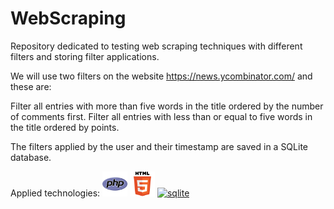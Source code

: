 # WebScraping
Repository dedicated to testing web scraping techniques with different filters and storing filter applications.

We will use two filters on the website https://news.ycombinator.com/ and these are:

Filter all entries with more than five words in the title ordered by the number of comments first.
Filter all entries with less than or equal to five words in the title ordered by points.

The filters applied by the user and their timestamp are saved in a SQLite database.


Applied technologies:
<a href="https://www.php.net" target="_blank" rel="noreferrer"> <img src="https://raw.githubusercontent.com/devicons/devicon/master/icons/php/php-original.svg" alt="php" width="40" height="40"/></a>
<a href="https://www.w3.org/html/" target="_blank" rel="noreferrer"> <img src="https://raw.githubusercontent.com/devicons/devicon/master/icons/html5/html5-original-wordmark.svg" alt="html5" width="40" height="40"/></a>
<a href="https://www.sqlite.org/" target="_blank" rel="noreferrer"> <img src="https://www.vectorlogo.zone/logos/sqlite/sqlite-icon.svg" alt="sqlite" width="40" height="40"/> </a>


